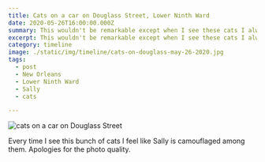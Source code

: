 ```yaml
---
title: Cats on a car on Douglass Street, Lower Ninth Ward
date: 2020-05-26T16:00:00.000Z
summary: This wouldn't be remarkable except when I see these cats I always look for Sally.
excerpt: This wouldn't be remarkable except when I see these cats I always look for Sally.
category: timeline
image: ./static/img/timeline/cats-on-douglass-may-26-2020.jpg
tags:
  - post 
  - New Orleans
  - Lower Ninth Ward
  - Sally
  - cats

---
```


![cats on a car on Douglass Street](/static/img/timeline/cats-on-douglass-may-26-2020.jpg "cats on a car on Douglass Street")

Every time I see this bunch of cats I feel like Sally is camouflaged among them. Apologies for the photo quality.